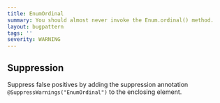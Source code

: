 ```yaml
---
title: EnumOrdinal
summary: You should almost never invoke the Enum.ordinal() method.
layout: bugpattern
tags: ''
severity: WARNING
---
```


<!--
*** AUTO-GENERATED, DO NOT MODIFY ***
To make changes, edit the @BugPattern annotation or the explanation in docs/bugpattern.
-->



## Suppression
Suppress false positives by adding the suppression annotation `@SuppressWarnings("EnumOrdinal")` to the enclosing element.
